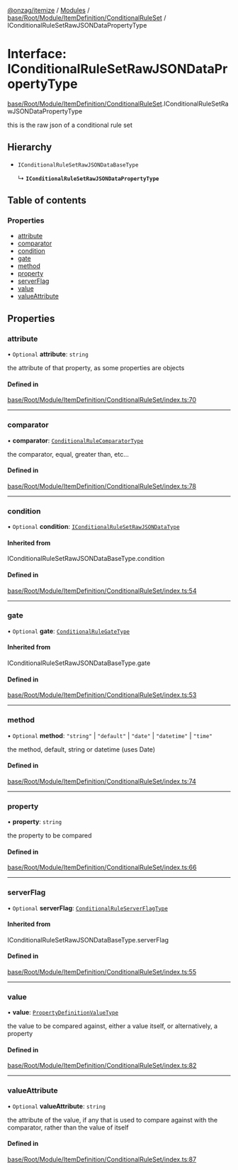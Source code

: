 [@onzag/itemize](../README.md) / [Modules](../modules.md) / [base/Root/Module/ItemDefinition/ConditionalRuleSet](../modules/base_Root_Module_ItemDefinition_ConditionalRuleSet.md) / IConditionalRuleSetRawJSONDataPropertyType

# Interface: IConditionalRuleSetRawJSONDataPropertyType

[base/Root/Module/ItemDefinition/ConditionalRuleSet](../modules/base_Root_Module_ItemDefinition_ConditionalRuleSet.md).IConditionalRuleSetRawJSONDataPropertyType

this is the raw json of a conditional rule set

## Hierarchy

- `IConditionalRuleSetRawJSONDataBaseType`

  ↳ **`IConditionalRuleSetRawJSONDataPropertyType`**

## Table of contents

### Properties

- [attribute](base_Root_Module_ItemDefinition_ConditionalRuleSet.IConditionalRuleSetRawJSONDataPropertyType.md#attribute)
- [comparator](base_Root_Module_ItemDefinition_ConditionalRuleSet.IConditionalRuleSetRawJSONDataPropertyType.md#comparator)
- [condition](base_Root_Module_ItemDefinition_ConditionalRuleSet.IConditionalRuleSetRawJSONDataPropertyType.md#condition)
- [gate](base_Root_Module_ItemDefinition_ConditionalRuleSet.IConditionalRuleSetRawJSONDataPropertyType.md#gate)
- [method](base_Root_Module_ItemDefinition_ConditionalRuleSet.IConditionalRuleSetRawJSONDataPropertyType.md#method)
- [property](base_Root_Module_ItemDefinition_ConditionalRuleSet.IConditionalRuleSetRawJSONDataPropertyType.md#property)
- [serverFlag](base_Root_Module_ItemDefinition_ConditionalRuleSet.IConditionalRuleSetRawJSONDataPropertyType.md#serverflag)
- [value](base_Root_Module_ItemDefinition_ConditionalRuleSet.IConditionalRuleSetRawJSONDataPropertyType.md#value)
- [valueAttribute](base_Root_Module_ItemDefinition_ConditionalRuleSet.IConditionalRuleSetRawJSONDataPropertyType.md#valueattribute)

## Properties

### attribute

• `Optional` **attribute**: `string`

the attribute of that property, as some properties are objects

#### Defined in

[base/Root/Module/ItemDefinition/ConditionalRuleSet/index.ts:70](https://github.com/onzag/itemize/blob/f2f29986/base/Root/Module/ItemDefinition/ConditionalRuleSet/index.ts#L70)

___

### comparator

• **comparator**: [`ConditionalRuleComparatorType`](../modules/base_Root_Module_ItemDefinition_ConditionalRuleSet.md#conditionalrulecomparatortype)

the comparator, equal, greater than, etc...

#### Defined in

[base/Root/Module/ItemDefinition/ConditionalRuleSet/index.ts:78](https://github.com/onzag/itemize/blob/f2f29986/base/Root/Module/ItemDefinition/ConditionalRuleSet/index.ts#L78)

___

### condition

• `Optional` **condition**: [`IConditionalRuleSetRawJSONDataType`](../modules/base_Root_Module_ItemDefinition_ConditionalRuleSet.md#iconditionalrulesetrawjsondatatype)

#### Inherited from

IConditionalRuleSetRawJSONDataBaseType.condition

#### Defined in

[base/Root/Module/ItemDefinition/ConditionalRuleSet/index.ts:54](https://github.com/onzag/itemize/blob/f2f29986/base/Root/Module/ItemDefinition/ConditionalRuleSet/index.ts#L54)

___

### gate

• `Optional` **gate**: [`ConditionalRuleGateType`](../modules/base_Root_Module_ItemDefinition_ConditionalRuleSet.md#conditionalrulegatetype)

#### Inherited from

IConditionalRuleSetRawJSONDataBaseType.gate

#### Defined in

[base/Root/Module/ItemDefinition/ConditionalRuleSet/index.ts:53](https://github.com/onzag/itemize/blob/f2f29986/base/Root/Module/ItemDefinition/ConditionalRuleSet/index.ts#L53)

___

### method

• `Optional` **method**: ``"string"`` \| ``"default"`` \| ``"date"`` \| ``"datetime"`` \| ``"time"``

the method, default, string or datetime (uses Date)

#### Defined in

[base/Root/Module/ItemDefinition/ConditionalRuleSet/index.ts:74](https://github.com/onzag/itemize/blob/f2f29986/base/Root/Module/ItemDefinition/ConditionalRuleSet/index.ts#L74)

___

### property

• **property**: `string`

the property to be compared

#### Defined in

[base/Root/Module/ItemDefinition/ConditionalRuleSet/index.ts:66](https://github.com/onzag/itemize/blob/f2f29986/base/Root/Module/ItemDefinition/ConditionalRuleSet/index.ts#L66)

___

### serverFlag

• `Optional` **serverFlag**: [`ConditionalRuleServerFlagType`](../modules/base_Root_Module_ItemDefinition_ConditionalRuleSet.md#conditionalruleserverflagtype)

#### Inherited from

IConditionalRuleSetRawJSONDataBaseType.serverFlag

#### Defined in

[base/Root/Module/ItemDefinition/ConditionalRuleSet/index.ts:55](https://github.com/onzag/itemize/blob/f2f29986/base/Root/Module/ItemDefinition/ConditionalRuleSet/index.ts#L55)

___

### value

• **value**: [`PropertyDefinitionValueType`](../modules/base_Root_Module_ItemDefinition_PropertyDefinition.md#propertydefinitionvaluetype)

the value to be compared against, either a value itself, or alternatively, a property

#### Defined in

[base/Root/Module/ItemDefinition/ConditionalRuleSet/index.ts:82](https://github.com/onzag/itemize/blob/f2f29986/base/Root/Module/ItemDefinition/ConditionalRuleSet/index.ts#L82)

___

### valueAttribute

• `Optional` **valueAttribute**: `string`

the attribute of the value, if any that is used to compare against
with the comparator, rather than the value of itself

#### Defined in

[base/Root/Module/ItemDefinition/ConditionalRuleSet/index.ts:87](https://github.com/onzag/itemize/blob/f2f29986/base/Root/Module/ItemDefinition/ConditionalRuleSet/index.ts#L87)

